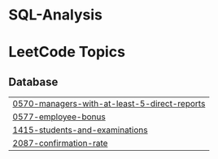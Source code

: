 # SQL-Analysis
<!---LeetCode Topics Start-->
# LeetCode Topics
## Database
|  |
| ------- |
| [0570-managers-with-at-least-5-direct-reports](https://github.com/Vinayak2712/SQL-Analysis/tree/master/0570-managers-with-at-least-5-direct-reports) |
| [0577-employee-bonus](https://github.com/Vinayak2712/SQL-Analysis/tree/master/0577-employee-bonus) |
| [1415-students-and-examinations](https://github.com/Vinayak2712/SQL-Analysis/tree/master/1415-students-and-examinations) |
| [2087-confirmation-rate](https://github.com/Vinayak2712/SQL-Analysis/tree/master/2087-confirmation-rate) |
<!---LeetCode Topics End-->